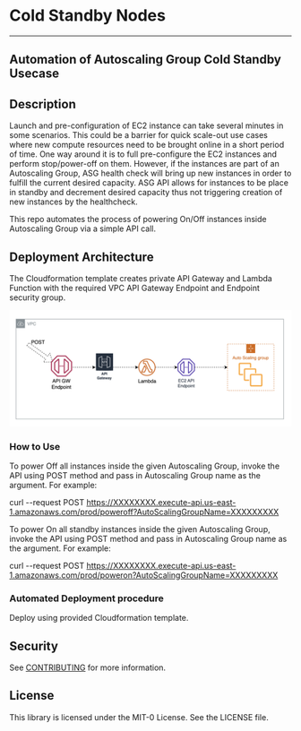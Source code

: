 # Cold Standby Nodes

***

## Automation of Autoscaling Group Cold Standby Usecase

## Description
Launch and pre-configuration of EC2 instance can take several minutes in some scenarios. This could be a barrier for quick scale-out use cases where new compute resources need to be brought online in a short period of time. One way around it is to full pre-configure the EC2 instances and perform stop/power-off on them. However, if the instances are part of an Autoscaling Group, ASG health check will bring up new instances in order to fulfill the current desired capacity. ASG API allows for instances to be place in standby and decrement desired capacity thus not triggering creation of new instances by the healthcheck.

This repo automates the process of powering On/Off instances inside Autoscaling Group via a simple API call.

## Deployment Architecture

The Cloudformation template creates private API Gateway and Lambda Function with the required VPC API Gateway Endpoint and Endpoint security group.

![](Cold-Standby-API.png)


### How to Use

To power Off all instances inside the given Autoscaling Group, invoke the API using POST method and pass in Autoscaling Group name as the argument. For example:

curl  --request POST https://XXXXXXXX.execute-api.us-east-1.amazonaws.com/prod/poweroff?AutoScalingGroupName=XXXXXXXXX

To power On all standby instances inside the given Autoscaling Group, invoke the API using POST method and pass in Autoscaling Group name as the argument. For example:

curl  --request POST https://XXXXXXXX.execute-api.us-east-1.amazonaws.com/prod/poweron?AutoScalingGroupName=XXXXXXXXX

### Automated Deployment procedure

Deploy using provided Cloudformation template.

## Security

See [CONTRIBUTING](CONTRIBUTING.md#security-issue-notifications) for more information.

## License

This library is licensed under the MIT-0 License. See the LICENSE file.

